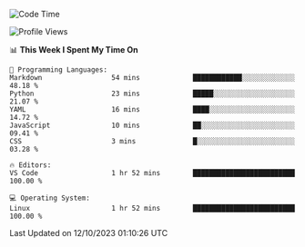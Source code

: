 <!--START_SECTION:waka-->
![Code Time](http://img.shields.io/badge/Code%20Time-364%20hrs%2056%20mins-blue)

![Profile Views](http://img.shields.io/badge/Profile%20Views-23-blue)

📊 **This Week I Spent My Time On** 

```text
💬 Programming Languages: 
Markdown                 54 mins             ████████████░░░░░░░░░░░░░   48.18 % 
Python                   23 mins             █████░░░░░░░░░░░░░░░░░░░░   21.07 % 
YAML                     16 mins             ████░░░░░░░░░░░░░░░░░░░░░   14.72 % 
JavaScript               10 mins             ██░░░░░░░░░░░░░░░░░░░░░░░   09.41 % 
CSS                      3 mins              █░░░░░░░░░░░░░░░░░░░░░░░░   03.28 % 

🔥 Editors: 
VS Code                  1 hr 52 mins        █████████████████████████   100.00 % 

💻 Operating System: 
Linux                    1 hr 52 mins        █████████████████████████   100.00 % 
```


 Last Updated on 12/10/2023 01:10:26 UTC
<!--END_SECTION:waka-->
